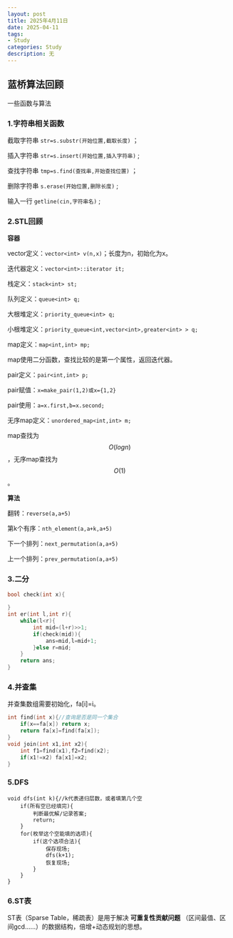 ```yaml
---
layout: post
title: 2025年4月11日
date: 2025-04-11
tags:
- Study
categories: Study
description: 无
---
```


## 蓝桥算法回顾

 一些函数与算法
<!-- more -->

### 1.字符串相关函数

截取字符串 `str=s.substr(开始位置,截取长度)` ；

插入字符串 `str=s.insert(开始位置,插入字符串)` ;

查找字符串 `tmp=s.find(查找串,开始查找位置)` ；

删除字符串 `s.erase(开始位置,删除长度)` ;

输入一行 `getline(cin,字符串名)` ;

### 2.STL回顾

**容器**

vector定义：`vector<int> v(n,x)`；长度为n，初始化为x。

迭代器定义：`vector<int>::iterator it;`

栈定义：`stack<int> st;`

队列定义：`queue<int> q;`

大根堆定义：`priority_queue<int> q;`

小根堆定义：`priority_queue<int,vector<int>,greater<int> > q;`

map定义：`map<int,int> mp;`

map使用二分函数，查找比较的是第一个属性，返回迭代器。

pair定义：`pair<int,int> p;`

pair赋值：`x=make_pair(1,2)或x={1,2}`

pair使用：`a=x.first,b=x.second;`

无序map定义：`unordered_map<int,int> m;`

map查找为$$O(log n)$$，无序map查找为$$O(1)$$。

**算法**

翻转：`reverse(a,a+5)`

第k个有序：`nth_element(a,a+k,a+5)`

下一个排列：`next_permutation(a,a+5)`

上一个排列：`prev_permutation(a,a+5)`

### 3.二分

```c++
bool check(int x){
	
}
int er(int l,int r){
	while(l<r){
		int mid=(l+r)>>1;
		if(check(mid)){
			ans=mid,l=mid+1;
		}else r=mid;
	}
    return ans;
}
```

### 4.并查集

并查集数组需要初始化，fa[i]=i。

```c++
int find(int x){//查询是否是同一个集合
	if(x==fa[x]) return x;
	return fa[x]=find(fa[x]);
}
void join(int x1,int x2){
	int f1=find(x1),f2=find(x2);
	if(x1!=x2) fa[x1]=x2;
}
```

### 5.DFS

```
void dfs(int k){//k代表递归层数，或者填第几个空
	if(所有空已经填完){
		判断最优解/记录答案;
		return;
	}
	for(枚举这个空能填的选项){
		if(这个选项合法){
			保存现场;
			dfs(k+1);
			恢复现场;
		}
	}	
}
```

### 6.ST表

ST表（Sparse Table，稀疏表）是用于解决 **可重复性贡献问题** （区间最值、区间gcd......）的数据结构，倍增+动态规划的思想。